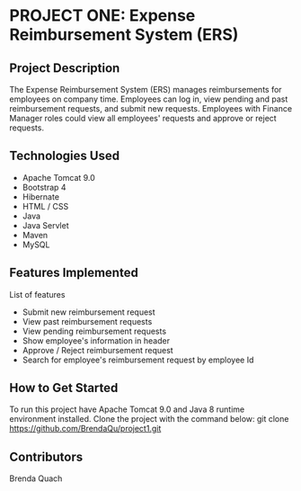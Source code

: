 # PROJECT ONE: Expense Reimbursement System (ERS) 

## Project Description
The Expense Reimbursement System (ERS) manages reimbursements for employees on company time. Employees can log in, view pending and past reimbursement requests, and submit new requests. Employees with Finance Manager roles could view all employees' requests and approve or reject requests. 
  
## Technologies Used
- Apache Tomcat 9.0
- Bootstrap 4
- Hibernate
- HTML / CSS
- Java
- Java Servlet
- Maven
- MySQL

## Features Implemented
List of features 
- Submit new reimbursement request
- View past reimbursement requests
- View pending reimbursement requests
- Show employee's information in header
- Approve / Reject reimbursement request
- Search for employee's reimbursement request by employee Id

## How to Get Started
To run this project have Apache Tomcat 9.0 and Java 8 runtime environment installed.
Clone the project with the command below:
git clone https://github.com/BrendaQu/project1.git 

## Contributors
Brenda Quach




